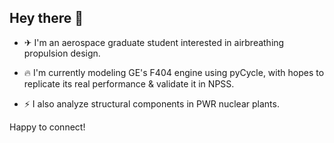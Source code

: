## Hey there 👋

- ✈ I'm an aerospace graduate student interested in airbreathing propulsion design.

- 🔥 I'm currently modeling GE's F404 engine using pyCycle, with hopes to replicate its real performance & validate it in NPSS.

- ⚡ I also analyze structural components in PWR nuclear plants.

Happy to connect!

<!--
**Jhawk414/Jhawk414** is a ✨ _special_ ✨ repository because its `README.md` (this file) appears on your GitHub profile.

Here are some ideas to get you started:

- 🔭 I’m currently working on ...
- 🌱 I’m currently learning ...
- 👯 I’m looking to collaborate on ...
- 🤔 I’m looking for help with ...
- 💬 Ask me about ...
- 📫 How to reach me: ...
- 😄 Pronouns: ...
- ⚡ Fun fact: ...
-->
